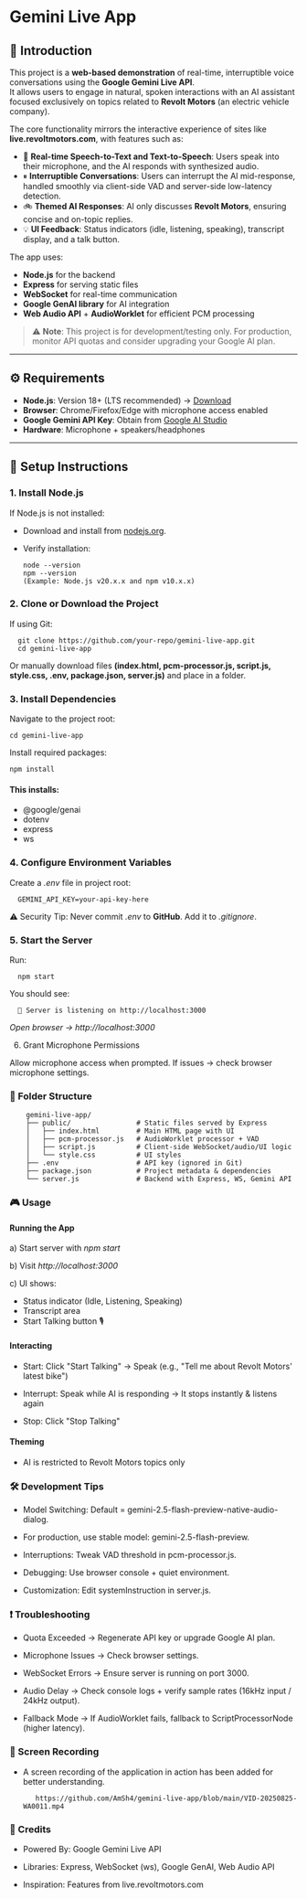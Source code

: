 # Gemini Live App

## 📌 Introduction
This project is a **web-based demonstration** of real-time, interruptible voice conversations using the **Google Gemini Live API**.  
It allows users to engage in natural, spoken interactions with an AI assistant focused exclusively on topics related to **Revolt Motors** (an electric vehicle company).  

The core functionality mirrors the interactive experience of sites like **live.revoltmotors.com**, with features such as:

- 🎤 **Real-time Speech-to-Text and Text-to-Speech**: Users speak into their microphone, and the AI responds with synthesized audio.  
- ⏸ **Interruptible Conversations**: Users can interrupt the AI mid-response, handled smoothly via client-side VAD and server-side low-latency detection.  
- 🚲 **Themed AI Responses**: AI only discusses **Revolt Motors**, ensuring concise and on-topic replies.  
- 💡 **UI Feedback**: Status indicators (idle, listening, speaking), transcript display, and a talk button.  

The app uses:
- **Node.js** for the backend  
- **Express** for serving static files  
- **WebSocket** for real-time communication  
- **Google GenAI library** for AI integration  
- **Web Audio API** + **AudioWorklet** for efficient PCM processing  

> ⚠️ **Note**: This project is for development/testing only. For production, monitor API quotas and consider upgrading your Google AI plan.

---

## ⚙️ Requirements
- **Node.js**: Version 18+ (LTS recommended) → [Download](https://nodejs.org/)  
- **Browser**: Chrome/Firefox/Edge with microphone access enabled  
- **Google Gemini API Key**: Obtain from [Google AI Studio](https://aistudio.google.com/)  
- **Hardware**: Microphone + speakers/headphones  

---

## 🚀 Setup Instructions

### 1. Install Node.js
If Node.js is not installed:  
- Download and install from [nodejs.org](https://nodejs.org/).  
- Verify installation:

      node --version
      npm --version
      (Example: Node.js v20.x.x and npm v10.x.x)

### 2. Clone or Download the Project

If using Git:

      git clone https://github.com/your-repo/gemini-live-app.git
      cd gemini-live-app


Or manually download files **(index.html, pcm-processor.js, script.js, style.css, .env, package.json, server.js)** and place in a folder.

### 3. Install Dependencies

Navigate to the project root:

    cd gemini-live-app
Install required packages:

    npm install


#### This installs:

- @google/genai
- dotenv
- express
- ws

### 4. Configure Environment Variables

Create a *.env* file in project root:

      GEMINI_API_KEY=your-api-key-here


⚠️ Security Tip: Never commit *.env* to **GitHub**. Add it to *.gitignore*.

### 5. Start the Server

Run:

      npm start

You should see:

      🚀 Server is listening on http://localhost:3000


*Open browser → http://localhost:3000*

6. Grant Microphone Permissions

Allow microphone access when prompted.
If issues → check browser microphone settings.

### 📂 Folder Structure
        gemini-live-app/
        ├── public/                # Static files served by Express
        │   ├── index.html         # Main HTML page with UI
        │   ├── pcm-processor.js   # AudioWorklet processor + VAD
        │   ├── script.js          # Client-side WebSocket/audio/UI logic
        │   └── style.css          # UI styles
        ├── .env                   # API key (ignored in Git)
        ├── package.json           # Project metadata & dependencies
        └── server.js              # Backend with Express, WS, Gemini API

### 🎮 Usage
#### Running the App

a) Start server with *npm start*

b) Visit *http://localhost:3000*

c) UI shows:

- Status indicator (Idle, Listening, Speaking)
- Transcript area
- Start Talking button 🎙️

#### Interacting

- Start: Click "Start Talking" → Speak (e.g., "Tell me about Revolt Motors' latest bike")

- Interrupt: Speak while AI is responding → It stops instantly & listens again

- Stop: Click "Stop Talking"

#### Theming

- AI is restricted to Revolt Motors topics only

### 🛠️ Development Tips

- Model Switching: Default = gemini-2.5-flash-preview-native-audio-dialog.
- For production, use stable model: gemini-2.5-flash-preview.

- Interruptions: Tweak VAD threshold in pcm-processor.js.

- Debugging: Use browser console + quiet environment.

- Customization: Edit systemInstruction in server.js.

### ❗ Troubleshooting

- Quota Exceeded → Regenerate API key or upgrade Google AI plan.

- Microphone Issues → Check browser settings.

- WebSocket Errors → Ensure server is running on port 3000.

- Audio Delay → Check console logs + verify sample rates (16kHz input / 24kHz output).

- Fallback Mode → If AudioWorklet fails, fallback to ScriptProcessorNode (higher latency).

### 🎥 Screen Recording  
- A screen recording of the application in action has been added for better understanding.
  
         https://github.com/AmSh4/gemini-live-app/blob/main/VID-20250825-WA0011.mp4

### 🙌 Credits

- Powered By: Google Gemini Live API

- Libraries: Express, WebSocket (ws), Google GenAI, Web Audio API

- Inspiration: Features from live.revoltmotors.com

  
